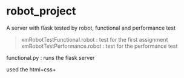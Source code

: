 # robot_project
A server with flask tested by robot, functional and performance test


> xmRobotTestFunctional.robot : test for the first assignment 
> xmRobotTestPerformance.robot : test for the performance test

functional.py : runs the flask server

used the html+css+<script inside html for writing output> from the original site 

Once the site is called, creates a flask-web-log.csv where server collects log with all the incoming requests for each url and response code.
(I uploaded an example from my test)
